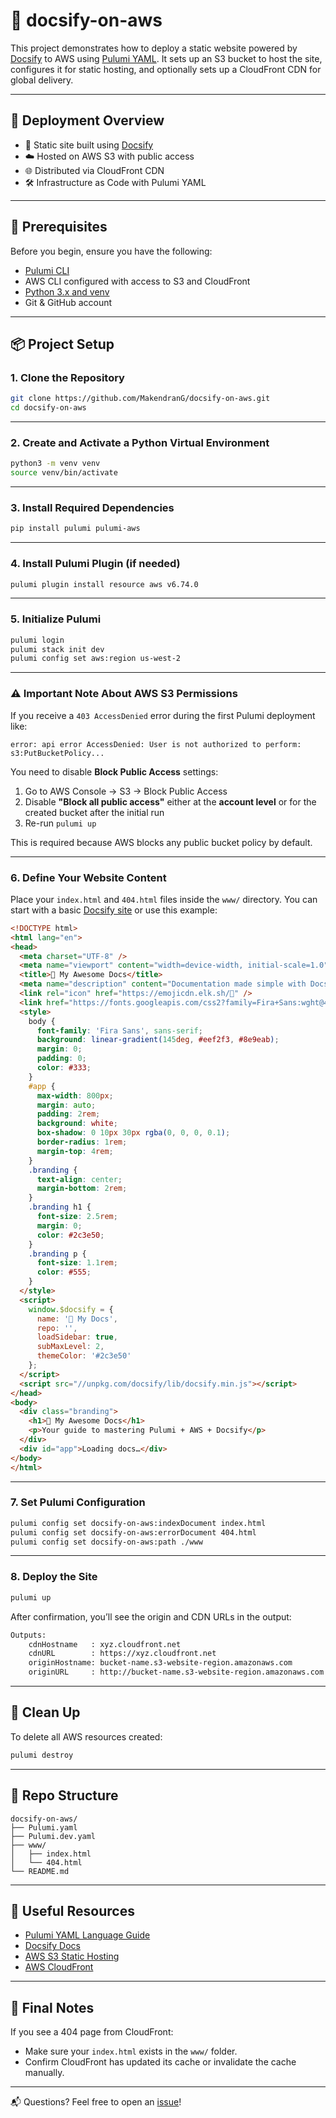 # 📘 docsify-on-aws

This project demonstrates how to deploy a static website powered by [Docsify](https://docsify.js.org/) to AWS using [Pulumi YAML](https://www.pulumi.com/docs/using-pulumi/yaml/). It sets up an S3 bucket to host the site, configures it for static hosting, and optionally sets up a CloudFront CDN for global delivery.

---

## 🚀 Deployment Overview

- 📁 Static site built using [Docsify](https://docsify.js.org)
- ☁️ Hosted on AWS S3 with public access
- 🌐 Distributed via CloudFront CDN
- 🛠️ Infrastructure as Code with Pulumi YAML

---

## 🧰 Prerequisites

Before you begin, ensure you have the following:

- [Pulumi CLI](https://www.pulumi.com/docs/get-started/install/)
- AWS CLI configured with access to S3 and CloudFront
- [Python 3.x and venv](https://www.python.org/downloads/)
- Git & GitHub account

---

## 📦 Project Setup

### 1. Clone the Repository

```bash
git clone https://github.com/MakendranG/docsify-on-aws.git
cd docsify-on-aws
```

---

### 2. Create and Activate a Python Virtual Environment

```bash
python3 -m venv venv
source venv/bin/activate
```

---

### 3. Install Required Dependencies

```bash
pip install pulumi pulumi-aws
```

---

### 4. Install Pulumi Plugin (if needed)

```bash
pulumi plugin install resource aws v6.74.0
```

---

### 5. Initialize Pulumi

```bash
pulumi login
pulumi stack init dev
pulumi config set aws:region us-west-2
```

---

### ⚠️ Important Note About AWS S3 Permissions

If you receive a `403 AccessDenied` error during the first Pulumi deployment like:

```
error: api error AccessDenied: User is not authorized to perform: s3:PutBucketPolicy...
```

You need to disable **Block Public Access** settings:

1. Go to AWS Console → S3 → Block Public Access
2. Disable **"Block all public access"** either at the **account level** or for the created bucket after the initial run
3. Re-run `pulumi up`

This is required because AWS blocks any public bucket policy by default.

---

### 6. Define Your Website Content

Place your `index.html` and `404.html` files inside the `www/` directory. You can start with a basic [Docsify site](https://docsify.js.org/#/quickstart) or use this example:

```html
<!DOCTYPE html>
<html lang="en">
<head>
  <meta charset="UTF-8" />
  <meta name="viewport" content="width=device-width, initial-scale=1.0" />
  <title>🚀 My Awesome Docs</title>
  <meta name="description" content="Documentation made simple with Docsify + Pulumi + AWS" />
  <link rel="icon" href="https://emojicdn.elk.sh/📘" />
  <link href="https://fonts.googleapis.com/css2?family=Fira+Sans:wght@400;600&display=swap" rel="stylesheet" />
  <style>
    body {
      font-family: 'Fira Sans', sans-serif;
      background: linear-gradient(145deg, #eef2f3, #8e9eab);
      margin: 0;
      padding: 0;
      color: #333;
    }
    #app {
      max-width: 800px;
      margin: auto;
      padding: 2rem;
      background: white;
      box-shadow: 0 10px 30px rgba(0, 0, 0, 0.1);
      border-radius: 1rem;
      margin-top: 4rem;
    }
    .branding {
      text-align: center;
      margin-bottom: 2rem;
    }
    .branding h1 {
      font-size: 2.5rem;
      margin: 0;
      color: #2c3e50;
    }
    .branding p {
      font-size: 1.1rem;
      color: #555;
    }
  </style>
  <script>
    window.$docsify = {
      name: '🚀 My Docs',
      repo: '',
      loadSidebar: true,
      subMaxLevel: 2,
      themeColor: '#2c3e50'
    };
  </script>
  <script src="//unpkg.com/docsify/lib/docsify.min.js"></script>
</head>
<body>
  <div class="branding">
    <h1>📘 My Awesome Docs</h1>
    <p>Your guide to mastering Pulumi + AWS + Docsify</p>
  </div>
  <div id="app">Loading docs…</div>
</body>
</html>
```

---

### 7. Set Pulumi Configuration

```bash
pulumi config set docsify-on-aws:indexDocument index.html
pulumi config set docsify-on-aws:errorDocument 404.html
pulumi config set docsify-on-aws:path ./www
```

---

### 8. Deploy the Site

```bash
pulumi up
```

After confirmation, you’ll see the origin and CDN URLs in the output:

```bash
Outputs:
    cdnHostname   : xyz.cloudfront.net
    cdnURL        : https://xyz.cloudfront.net
    originHostname: bucket-name.s3-website-region.amazonaws.com
    originURL     : http://bucket-name.s3-website-region.amazonaws.com
```

---

## 🧹 Clean Up

To delete all AWS resources created:

```bash
pulumi destroy
```

---

## 📂 Repo Structure

```
docsify-on-aws/
├── Pulumi.yaml
├── Pulumi.dev.yaml
├── www/
│   ├── index.html
│   └── 404.html
└── README.md
```

---

## 📘 Useful Resources

- [Pulumi YAML Language Guide](https://www.pulumi.com/docs/using-pulumi/yaml/)
- [Docsify Docs](https://docsify.js.org)
- [AWS S3 Static Hosting](https://docs.aws.amazon.com/AmazonS3/latest/userguide/WebsiteHosting.html)
- [AWS CloudFront](https://docs.aws.amazon.com/AmazonCloudFront/latest/DeveloperGuide/Introduction.html)

---

## 🏁 Final Notes

If you see a 404 page from CloudFront:
- Make sure your `index.html` exists in the `www/` folder.
- Confirm CloudFront has updated its cache or invalidate the cache manually.

---

📬 Questions? Feel free to open an [issue](https://github.com/MakendranG/docsify-on-aws/issues)!

